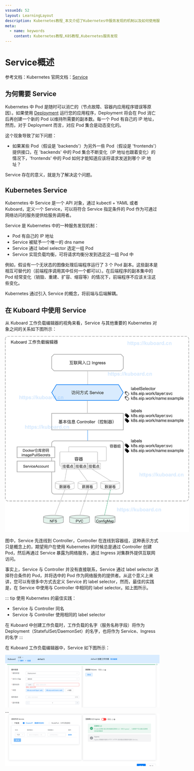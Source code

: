 ```yaml
---
vssueId: 52
layout: LearningLayout
description: Kubernetes教程_本文介绍了Kubernetes中服务发现的机制以及如何使用服务发现
meta:
  - name: keywords
    content: Kubernetes教程,K8S教程,Kubernetes服务发现
---
```


# Service概述

<AdSenseTitle/>

参考文档：Kubernetes 官网文档：[Service](https://kubernetes.io/docs/concepts/services-networking/service/)

## 为何需要 Service

Kubernetes 中 Pod 是随时可以消亡的（节点故障、容器内应用程序错误等原因）。如果使用 [Deployment](learning/k8s-intermediate/workload/wl-deployment/) 运行您的应用程序，Deployment 将会在 Pod 消亡后再创建一个新的 Pod 以维持所需要的副本数。每一个 Pod 有自己的 IP 地址，然而，对于 Deployment 而言，对应 Pod 集合是动态变化的。

这个现象导致了如下问题：
* 如果某些 Pod（假设是 'backends'）为另外一些 Pod（假设是 'frontends'）提供接口，在 'backends' 中的 Pod 集合不断变化（IP 地址也跟着变化）的情况下，'frontends' 中的 Pod 如何才能知道应该将请求发送到哪个 IP 地址？

Service 存在的意义，就是为了解决这个问题。

## Kubernetes Service

Kubernetes 中 Service 是一个 API 对象，通过 kubectl + YAML 或者 Kuboard，定义一个 Service，可以将符合 Service 指定条件的 Pod 作为可通过网络访问的服务提供给服务调用者。

Service 是 Kubernetes 中的一种服务发现机制：
* Pod 有自己的 IP 地址
* Service 被赋予一个唯一的 dns name
* Service 通过 label selector 选定一组 Pod
* Service 实现负载均衡，可将请求均衡分发到选定这一组 Pod 中

例如，假设有一个无状态的图像处理后端程序运行了 3 个 Pod 副本。这些副本是相互可替代的（前端程序调用其中任何一个都可以）。在后端程序的副本集中的 Pod 经常变化（销毁、重建、扩容、缩容等）的情况下，前端程序不应该关注这些变化。

Kubernetes 通过引入 Service 的概念，将前端与后端解耦。

## 在 Kuboard 中使用 Service

从 Kuboard 工作负载编辑器的视角来看，Service 与其他重要的 Kubernetes 对象之间的关系如下图所示：

<p>
  <img src="./service.assets/image-20190917210501081.png" style="max-width: 600px;" alt="Kubernetes教程：Service概念结构"/>
</p>

图中，Service 先连线到 Controller，Controller 在连线到容器组，这种表示方式只是概念上的，期望用户在使用 Kubernetes 的时候总是通过 Controller 创建 Pod，然后再通过 Service 暴露为网络服务，通过 Ingress 对集群外提供互联网访问。

事实上，Service 与 Controller 并没有直接联系，Service 通过 label selector 选择符合条件的 Pod，并将选中的 Pod 作为网络服务的提供者。从这个意义上来讲，您可以有很多中方式去定义 Service 的 label selector，然而，最佳的实践是，在 Service 中使用与 Controller 中相同的 label selector。如上图所示。

::: tip
使用 Kubernetes 的最佳实践：
* Service 与 Controller 同名
* Service 与 Controller 使用相同的 label selector

在 Kuboard 中创建工作负载时，工作负载的名字（服务名称字段）将作为 Deployment（StatefulSet/DaemonSet）的名字，也将作为 Service、Ingress 的名字
:::

在 Kuboard 工作负载编辑器中，Service 如下图所示：

![Kubernetes教程：Service概述](./service.assets/image-20190917213132221.png)
...
![Kubernetes教程：Service概述](./service.assets/image-20190917213206652.png)
